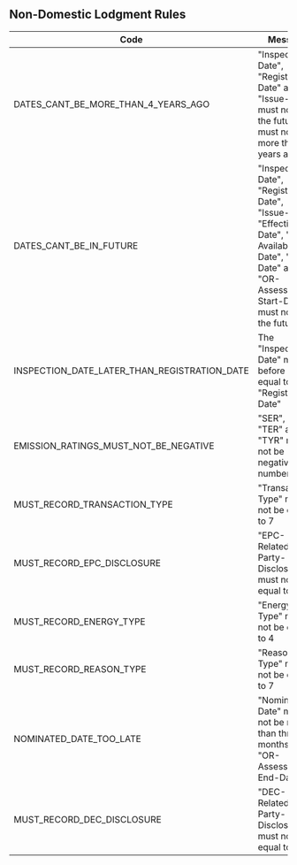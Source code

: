 ## Non-Domestic Lodgment Rules

| Code                                  | Message                                                                                                                                                               |
|---------------------------------------|-----------------------------------------------------------------------------------------------------------------------------------------------------------------------|
| DATES_CANT_BE_MORE_THAN_4_YEARS_AGO   | "Inspection-Date", "Registration-Date" and "Issue-Date" must not be in the future and must not be more than 4 years ago                                               |
| DATES_CANT_BE_IN_FUTURE               | "Inspection-Date", "Registration-Date", "Issue-Date", "Effective-Date", "OR-Availability-Date", "Start-Date" and "OR-Assessment-Start-Date" must not be in the future |
| INSPECTION_DATE_LATER_THAN_REGISTRATION_DATE  | The "Inspection-Date" must be before or equal to the "Registration-Date"                                                          | FLOOR_AREA_CANT_BE_LESS_THAN_ZERO     | "Floor-Area" must be greater than 0                                                                                                                                   |
| EMISSION_RATINGS_MUST_NOT_BE_NEGATIVE | "SER", "BER", "TER" and "TYR" must not be negative numbers                                                                                                            |
| MUST_RECORD_TRANSACTION_TYPE          | "Transaction-Type" must not be equal to 7                                                                                                                             |
| MUST_RECORD_EPC_DISCLOSURE            | "EPC-Related-Party-Disclosure" must not be equal to 13                                                                                                                |
| MUST_RECORD_ENERGY_TYPE               | "Energy-Type" must not be equal to 4                                                                                                                                  |
| MUST_RECORD_REASON_TYPE               | "Reason-Type" must not be equal to 7                                                                                                                                  |
| NOMINATED_DATE_TOO_LATE               | "Nominated-Date" must not be more than three months after "OR-Assessment-End-Date"                                                                                    |
| MUST_RECORD_DEC_DISCLOSURE            | "DEC-Related-Party-Disclosure" must not be equal to 8                                                                                                                 |
